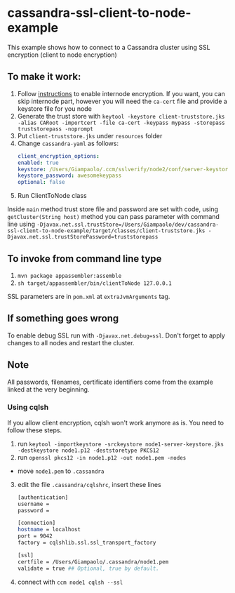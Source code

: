 # cassandra-ssl-client-to-node-example

This example shows how to connect to a Cassandra cluster using SSL encryption (client to node encryption)

## To make it work:

1. Follow [instructions](http://thelastpickle.com/blog/2015/09/30/hardening-cassandra-step-by-step-part-1-server-to-server.html) to enable internode encryption. If you want, you can skip internode part, however you will need the `ca-cert` file and provide a keystore file for you node
2. Generate the trust store with `keytool -keystore client-truststore.jks -alias CARoot -importcert -file ca-cert -keypass mypass -storepass truststorepass -noprompt`
3. Put `client-truststore.jks` under `resources` folder
4. Change `cassandra-yaml` as follows:
   ```yaml
   client_encryption_options:
   enabled: true
   keystore: /Users/Giampaolo/.ccm/sslverify/node2/conf/server-keystore.jks
   keystore_password: awesomekeypass
   optional: false
   ```
4. Run ClientToNode class

Inside `main` method trust store file and password are set with code, using `getCluster(String host)` method you can pass parameter with command line using `-Djavax.net.ssl.trustStore=/Users/Giampaolo/dev/cassandra-ssl-client-to-node-example/target/classes/client-truststore.jks -Djavax.net.ssl.trustStorePassword=truststorepass`

## To invoke from command line type

1. `mvn package appassembler:assemble`
2. `sh target/appassembler/bin/clientToNode 127.0.0.1`

SSL parameters are in `pom.xml` at `extraJvmArguments` tag.

## If something goes wrong
To enable debug SSL run with `-Djavax.net.debug=ssl`. Don't forget to apply changes to all nodes and restart the cluster.

## Note
All passwords, filenames, certificate identifiers come from the example linked at the very beginning.


### Using cqlsh
If you allow client encryption, cqlsh won't work anymore as is. You need to follow these steps.

1. run `keytool -importkeystore -srckeystore node1-server-keystore.jks  -destkeystore node1.p12 -deststoretype PKCS12`
2. run `openssl pkcs12 -in node1.p12 -out node1.pem -nodes`
  * move `node1.pem` to `.cassandra`
3. edit the file `.cassandra/cqlshrc`, insert these lines
   ```bash
   [authentication]
   username =
   password =

   [connection]
   hostname = localhost
   port = 9042
   factory = cqlshlib.ssl.ssl_transport_factory

   [ssl]
   certfile = /Users/Giampaolo/.cassandra/node1.pem
   validate = true ## Optional, true by default.
   ```
4. connect with `ccm node1 cqlsh --ssl`


